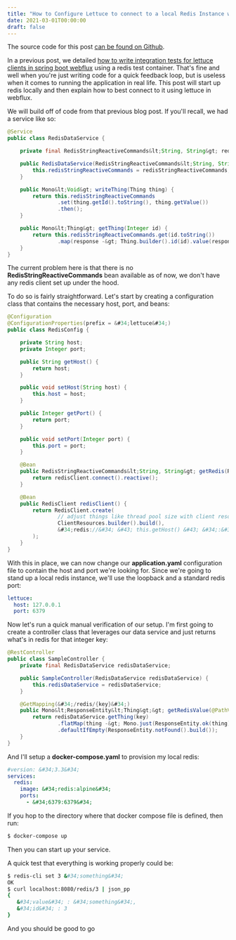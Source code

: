 ```yaml
---
title: "How to Configure Lettuce to connect to a local Redis Instance with Webflux"
date: 2021-03-01T00:00:00
draft: false
---
```


The source code for this post [can be found on Github](https://github.com/nfisher23/reactive-programming-webflux/tree/master/reactive-redis).

In a previous post, we detailed [how to write integration tests for lettuce clients in spring boot webflux](https://nickolasfisher.com/blog/How-to-use-a-Redis-Test-Container-with-LettuceSpring-Boot-Webflux) using a redis test container. That&#39;s fine and well when you&#39;re just writing code for a quick feedback loop, but is useless when it comes to running the application in real life. This post will start up redis locally and then explain how to best connect to it using lettuce in webflux.

We will build off of code from that previous blog post. If you&#39;ll recall, we had a service like so:

``` java
@Service
public class RedisDataService {

    private final RedisStringReactiveCommands&lt;String, String&gt; redisStringReactiveCommands;

    public RedisDataService(RedisStringReactiveCommands&lt;String, String&gt; redisStringReactiveCommands) {
        this.redisStringReactiveCommands = redisStringReactiveCommands;
    }

    public Mono&lt;Void&gt; writeThing(Thing thing) {
        return this.redisStringReactiveCommands
                .set(thing.getId().toString(), thing.getValue())
                .then();
    }

    public Mono&lt;Thing&gt; getThing(Integer id) {
        return this.redisStringReactiveCommands.get(id.toString())
                .map(response -&gt; Thing.builder().id(id).value(response).build());
    }
}

```

The current problem here is that there is no **RedisStringReactiveCommands** bean available as of now, we don&#39;t have any redis client set up under the hood.

To do so is fairly straightforward. Let&#39;s start by creating a configuration class that contains the necessary host, port, and beans:

``` java
@Configuration
@ConfigurationProperties(prefix = &#34;lettuce&#34;)
public class RedisConfig {

    private String host;
    private Integer port;

    public String getHost() {
        return host;
    }

    public void setHost(String host) {
        this.host = host;
    }

    public Integer getPort() {
        return port;
    }

    public void setPort(Integer port) {
        this.port = port;
    }

    @Bean
    public RedisStringReactiveCommands&lt;String, String&gt; getRedis(RedisClient redisClient) {
        return redisClient.connect().reactive();
    }

    @Bean
    public RedisClient redisClient() {
        return RedisClient.create(
                // adjust things like thread pool size with client resources
                ClientResources.builder().build(),
                &#34;redis://&#34; &#43; this.getHost() &#43; &#34;:&#34; &#43; this.getPort()
        );
    }
}

```

With this in place, we can now change our **application.yaml** configuration file to contain the host and port we&#39;re looking for. Since we&#39;re going to stand up a local redis instance, we&#39;ll use the loopback and a standard redis port:

``` yaml
lettuce:
  host: 127.0.0.1
  port: 6379

```

Now let&#39;s run a quick manual verification of our setup. I&#39;m first going to create a controller class that leverages our data service and just returns what&#39;s in redis for that integer key:

``` java
@RestController
public class SampleController {
    private final RedisDataService redisDataService;

    public SampleController(RedisDataService redisDataService) {
        this.redisDataService = redisDataService;
    }

    @GetMapping(&#34;/redis/{key}&#34;)
    public Mono&lt;ResponseEntity&lt;Thing&gt;&gt; getRedisValue(@PathVariable(&#34;key&#34;) Integer key) {
        return redisDataService.getThing(key)
                .flatMap(thing -&gt; Mono.just(ResponseEntity.ok(thing)))
                .defaultIfEmpty(ResponseEntity.notFound().build());
    }
}

```

And I&#39;ll setup a **docker-compose.yaml** to provision my local redis:

``` yaml
#version: &#34;3.3&#34;
services:
  redis:
    image: &#34;redis:alpine&#34;
    ports:
      - &#34;6379:6379&#34;

```

If you hop to the directory where that docker compose file is defined, then run:

``` bash
$ docker-compose up

```

Then you can start up your service.

A quick test that everything is working properly could be:

``` bash
$ redis-cli set 3 &#34;something&#34;
OK
$ curl localhost:8080/redis/3 | json_pp
{
   &#34;value&#34; : &#34;something&#34;,
   &#34;id&#34; : 3
}

```

And you should be good to go


